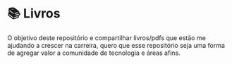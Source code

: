 # 📚 Livros

O objetivo deste repositório e compartilhar livros/pdfs que estão me ajudando a crescer na carreira, 
quero que esse repositório seja uma forma de agregar valor a comunidade de tecnologia e áreas afins. 


